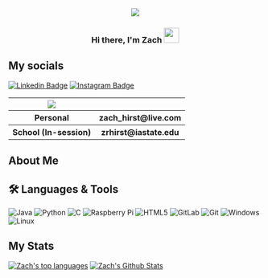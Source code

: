 <div id="header" align="center">
  <img src="https://media.giphy.com/media/zXmbOaTpbY6mA/giphy.gif"/>
 
  <h3>Hi there, I'm Zach <img src="https://media.giphy.com/media/hvRJCLFzcasrR4ia7z/giphy.gif" width="30px"/></h3>
</div>

<h2>My socials</h2>

[![Linkedin Badge](https://img.shields.io/badge/-LinkedIn-0e76a8?style=flat-center&logo=Linkedin&logoColor=white)](https://www.linkedin.com/in/zach-hirst/)
[![Instagram Badge](https://img.shields.io/badge/-Instagram-e4405f?style=flat-center&logo=Instagram&logoColor=white)](https://instagram.com/zach.hirst)

<table> 
  <tr>
    <th><img src="https://img.shields.io/badge/-Microsoft_Outlook-0078D4?style=flat-center&logo=microsoft-outlook&logoColor=white"/></th>
    <th> </th>
  </tr>
  <tr>
    <th>Personal</th>
    <th>zach_hirst@live.com</th>
  </tr>
  <tr>
    <th>School (In-session)</th> 
    <th>zrhirst@iastate.edu</th>
  </tr>
 </table>

<h2>About Me</h2> 

<h2>🛠️ Languages & Tools</h2>

![Java](https://img.shields.io/badge/java-%23ED8B00.svg?style=for-the-badge&logo=java&logoColor=white)
![Python](https://img.shields.io/badge/python-3670A0?style=for-the-badge&logo=python&logoColor=ffdd54)
![C](https://img.shields.io/badge/c-%2300599C.svg?style=for-the-badge&logo=c&logoColor=white)
![Raspberry Pi](https://img.shields.io/badge/-RaspberryPi-C51A4A?style=for-the-badge&logo=Raspberry-Pi)
![HTML5](https://img.shields.io/badge/html5-%23E34F26.svg?style=for-the-badge&logo=html5&logoColor=white)
![GitLab](https://img.shields.io/badge/gitlab-%23181717.svg?style=for-the-badge&logo=gitlab&logoColor=white)
![Git](https://img.shields.io/badge/git-%23F05033.svg?style=for-the-badge&logo=git&logoColor=white)
![Windows](https://img.shields.io/badge/Windows-0078D6?style=for-the-badge&logo=windows&logoColor=white)
![Linux](https://img.shields.io/badge/Linux-FCC624?style=for-the-badge&logo=linux&logoColor=black)

<h2>My Stats</h2>

[![Zach's top languages](https://github-readme-stats.vercel.app/api/top-langs/?username=zachroberthirst&theme=blue-green)](https://github.com/zachroberthirst/github-readme-stats)
[![Zach's Github Stats](https://github-readme-stats.vercel.app/api?username=zachroberthirst&theme=blue-green)](https://github.com/zachroberthirst)
